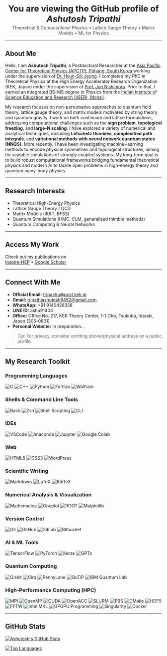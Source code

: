 <!-- README.md -->

<div align="center">
  <h1 style="font-size: 1.7rem; font-weight: 700; margin-bottom: 0.2rem;">
    You are viewing the GitHub profile of <em>Ashutosh Tripathi</em>
  </h1>
  <p style="opacity: 0.8; margin-top: 0;">
    Theoretical & Computational Physics • Lattice Gauge Theory • Matrix Models • ML for Physics
  </p>
</div>

---

## About Me

Hello, I am **Ashutosh Tripathi**, a Postdoctoral Researcher at the
[Asia Pacific Center for Theoretical Physics (APCTP), Pohang, South Korea](https://www.apctp.org/)
working under the supervision of
[Dr. Hyun-Sik Jeong](https://sites.google.com/view/for-hyun-sik/home?authuser=0).
I completed my PhD in Theoretical Physics at the High Energy Accelerator Research Organization
(KEK, Japan) under the supervision of
[Prof. Jun Nishimura](https://inspirehep.net/authors/995559).
Prior to that, I earned an integrated BS–MS degree in Physics from the
[Indian Institute of Science Education and Research (IISER), Mohali](https://www.iisermohali.ac.in/).

My research focuses on non-perturbative approaches to quantum field theory, lattice gauge theory,
and matrix models motivated by string theory and quantum gravity. I work on both continuum and lattice
formulations, addressing computational challenges such as the **sign problem**, **topological freezing**,
and **large-N scaling**. I have explored a variety of numerical and analytical techniques, including
**Lefschetz thimbles**, **complexified path integrals**, and **variational methods with neural network
quantum states (NNQS)**. More recently, I have been investigating machine-learning methods to encode
physical symmetries and topological structures, aiming for scalable simulations of strongly coupled
systems. My long-term goal is to build robust computational frameworks bridging fundamental theoretical
physics and modern AI to tackle open problems in high-energy theory and quantum many-body physics.

---

## Research Interests

- Theoretical High-Energy Physics  
- Lattice Gauge Theory / QCD  
- Matrix Models (IKKT, BFSS)  
- Quantum Simulations (HMC, CLM, generalized thimble methods)  
- Quantum Computing & Neural Networks  

---

## Access My Work

Check out my publications on  
[Inspire-HEP](https://inspirehep.net/authors/1671760) •
[Google Scholar](https://scholar.google.com/citations?user=xsjttUwAAAAJ&hl=en)

---

## Connect With Me

- **Official Email:** [tripashu@post.kek.jp](mailto:tripashu@post.kek.jp)  
- **Gmail:** [tripathiashutosh9452@gmail.com](mailto:tripathiashutosh9452@gmail.com)  
- **WhatsApp:** +91 9140428358  
- **LINE ID:** ashu91404  
- **Office:** Office No. 217, KEK Theory Center, 1-1 Oho, Tsukuba, Ibaraki, Japan (305-0801)  
- **Personal Website:** In preparation...

> *Tip:* For privacy, consider omitting phone/physical address on a public profile.

---

## My Research Toolkit

### Programming Languages
![C](https://img.shields.io/badge/C-%2300599C.svg?style=for-the-badge&logo=c&logoColor=white)
![C++](https://img.shields.io/badge/C++-%2300599C.svg?style=for-the-badge&logo=c%2B%2B&logoColor=white)
![Python](https://img.shields.io/badge/Python-3776AB?style=for-the-badge&logo=python&logoColor=white)
![Fortran](https://img.shields.io/badge/Fortran-734F96?style=for-the-badge)
![Wolfram](https://img.shields.io/badge/Wolfram-DC143C?style=for-the-badge)

### Shells & Command Line Tools
![Bash](https://img.shields.io/badge/Bash-121011?style=for-the-badge&logo=gnu-bash&logoColor=white)
![Zsh](https://img.shields.io/badge/Zsh-000000?style=for-the-badge&logoColor=white)
![Shell Scripting](https://img.shields.io/badge/Shell%20Scripting-4EAA25?style=for-the-badge&logo=gnu-bash&logoColor=white)
![CLI](https://img.shields.io/badge/CLI-555555?style=for-the-badge&logo=console&logoColor=white)

### IDEs
![VSCode](https://img.shields.io/badge/VSCode-007ACC?style=for-the-badge&logo=visual-studio-code&logoColor=white)
![Anaconda](https://img.shields.io/badge/Anaconda-44A833?style=for-the-badge&logo=anaconda&logoColor=white)
![Jupyter](https://img.shields.io/badge/Jupyter-F37626?style=for-the-badge&logo=jupyter&logoColor=white)
![Google Colab](https://img.shields.io/badge/Google%20Colab-F9AB00?style=for-the-badge&logo=google-colab&logoColor=white)

### Web
![HTML5](https://img.shields.io/badge/HTML5-E34F26?style=for-the-badge&logo=html5&logoColor=white)
![CSS3](https://img.shields.io/badge/CSS3-1572B6?style=for-the-badge&logo=css3&logoColor=white)
![WordPress](https://img.shields.io/badge/WordPress-21759B?style=for-the-badge&logo=wordpress&logoColor=white)

### Scientific Writing
![Markdown](https://img.shields.io/badge/Markdown-000000?style=for-the-badge&logo=markdown&logoColor=white)
![LaTeX](https://img.shields.io/badge/LaTeX-008080?style=for-the-badge&logo=latex&logoColor=white)
![BibTeX](https://img.shields.io/badge/BibTeX-8A2BE2?style=for-the-badge)

### Numerical Analysis & Visualization
![Mathematica](https://img.shields.io/badge/Mathematica-DC143C?style=for-the-badge&logoColor=white)
![Gnuplot](https://img.shields.io/badge/Gnuplot-004680?style=for-the-badge&logoColor=white)
![ROOT](https://img.shields.io/badge/ROOT-0072C6?style=for-the-badge&logoColor=white)
![Matplotlib](https://img.shields.io/badge/Matplotlib-013243?style=for-the-badge&logoColor=white)

### Version Control
![Git](https://img.shields.io/badge/Git-F05032?style=for-the-badge&logo=git&logoColor=white)
![GitHub](https://img.shields.io/badge/GitHub-181717?style=for-the-badge&logo=github&logoColor=white)
![GitLab](https://img.shields.io/badge/GitLab-FC6D26?style=for-the-badge&logo=gitlab&logoColor=white)
![Bitbucket](https://img.shields.io/badge/Bitbucket-0052CC?style=for-the-badge&logo=bitbucket&logoColor=white)

### AI & ML Tools
![TensorFlow](https://img.shields.io/badge/TensorFlow-FF6F00?style=for-the-badge&logo=tensorflow&logoColor=white)
![PyTorch](https://img.shields.io/badge/PyTorch-EE4C2C?style=for-the-badge&logo=pytorch&logoColor=white)
![Keras](https://img.shields.io/badge/Keras-D00000?style=for-the-badge&logo=keras&logoColor=white)
![GPTs](https://img.shields.io/badge/GPT-434343?style=for-the-badge)

### Quantum Computing
![Qiskit](https://img.shields.io/badge/Qiskit-6929C4?style=for-the-badge&logoColor=white)
![Cirq](https://img.shields.io/badge/Cirq-3FAEE6?style=for-the-badge&logoColor=white)
![PennyLane](https://img.shields.io/badge/PennyLane-16A085?style=for-the-badge&logoColor=white)
![QuTiP](https://img.shields.io/badge/QuTiP-0F4C75?style=for-the-badge&logoColor=white)
![IBM Quantum Lab](https://img.shields.io/badge/IBM%20Quantum%20Lab-121D33?style=for-the-badge&logo=ibm&logoColor=white)

### High-Performance Computing (HPC)
![MPI](https://img.shields.io/badge/MPI-2D2D2D?style=for-the-badge)
![OpenMP](https://img.shields.io/badge/OpenMP-2D2D2D?style=for-the-badge)
![CUDA](https://img.shields.io/badge/CUDA-2D2D2D?style=for-the-badge&logo=nvidia&logoColor=76B900)
![OpenACC](https://img.shields.io/badge/OpenACC-2D2D2D?style=for-the-badge)
![SLURM](https://img.shields.io/badge/SLURM-2D2D2D?style=for-the-badge)
![PBS](https://img.shields.io/badge/PBS-2D2D2D?style=for-the-badge)
![CMake](https://img.shields.io/badge/CMake-064F8C?style=for-the-badge&logo=cmake&logoColor=white)
![HDF5](https://img.shields.io/badge/HDF5-2D2D2D?style=for-the-badge)
![FFTW](https://img.shields.io/badge/FFTW-2D2D2D?style=for-the-badge)
![Intel MKL](https://img.shields.io/badge/Intel%20MKL-2D2D2D?style=for-the-badge)
![GPGPU Programming](https://img.shields.io/badge/GPGPU%20Programming-2D2D2D?style=for-the-badge)
![Singularity](https://img.shields.io/badge/Singularity-2D2D2D?style=for-the-badge)
![Docker](https://img.shields.io/badge/Docker-2496ED?style=for-the-badge&logo=docker&logoColor=white)

---

## GitHub Stats

<!-- Stats cards: you can tweak theme or hide_rank/show_icons via query params -->
[![Ashutosh's GitHub Stats](https://github-readme-stats.vercel.app/api?username=tripashutosh&show_icons=true&theme=radical)](https://github.com/anuraghazra/github-readme-stats)

[![Top Languages](https://github-readme-stats.vercel.app/api/top-langs/?username=tripashutosh&layout=compact&theme=radical)](https://github.com/anuraghazra/github-readme-stats)
